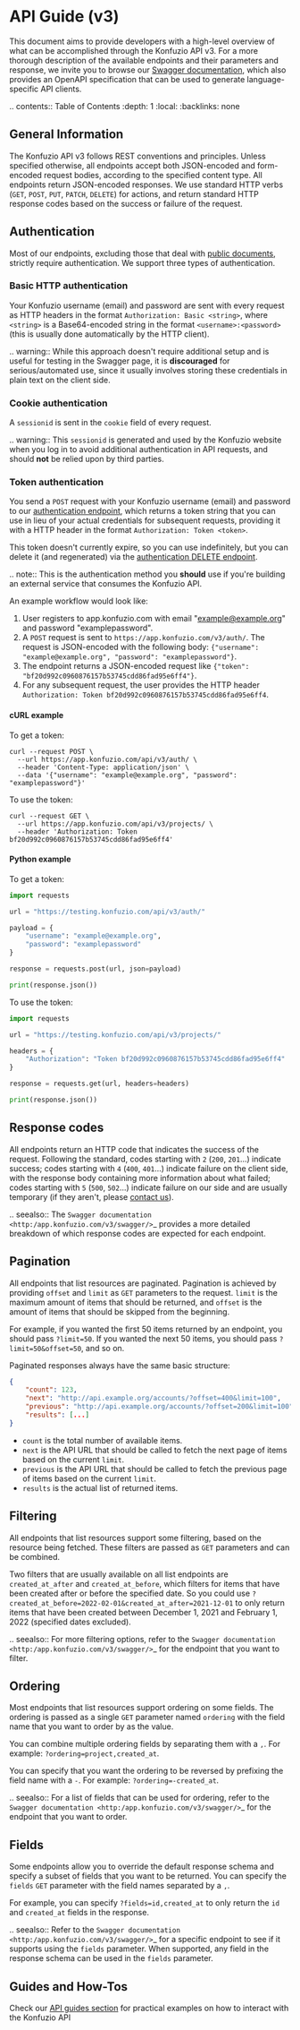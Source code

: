 # API Guide (v3)

This document aims to provide developers with a high-level overview of what can be accomplished through the Konfuzio API v3. For a more thorough description of the available endpoints and their parameters and response, we invite you to browse our [Swagger documentation](http:/app.konfuzio.com/v3/swagger/), which also provides an OpenAPI specification that can be used to generate language-specific API clients.

.. contents:: Table of Contents
   :depth: 1
   :local:
   :backlinks: none


## General Information

The Konfuzio API v3 follows REST conventions and principles. Unless specified otherwise, all endpoints accept both JSON-encoded and form-encoded request bodies, according to the specified content type. All endpoints return JSON-encoded responses. We use standard HTTP verbs (`GET`, `POST`, `PUT`, `PATCH`, `DELETE`) for actions, and return standard HTTP response codes based on the success or failure of the request.


## Authentication

Most of our endpoints, excluding those that deal with [public documents](http://help.konfuzio.com/integrations/public-documents/), strictly require authentication. We support three types of authentication.

### Basic HTTP authentication

Your Konfuzio username (email) and password are sent with every request as HTTP headers in the format `Authorization: Basic <string>`, where `<string>` is a Base64-encoded string in the format `<username>:<password>` (this is usually done automatically by the HTTP client). 

.. warning::
  While this approach doesn't require additional setup and is useful for testing in the Swagger page, it is **discouraged** for serious/automated use, since it usually involves storing these credentials in plain text on the client side.

### Cookie authentication

A `sessionid` is sent in the `cookie` field of every request.

.. warning::
  This `sessionid` is generated and used by the Konfuzio website when you log in to avoid additional authentication in API requests, and should **not** be relied upon by third parties.

### Token authentication

You send a `POST` request with your Konfuzio username (email) and password to our [authentication endpoint](link), which returns a token string that you can use in lieu of your actual credentials for subsequent requests, providing it with a HTTP header in the format `Authorization: Token <token>`.

This token doesn't currently expire, so you can use indefinitely, but you can delete it (and regenerated) via the [authentication DELETE endpoint](link).

.. note::
  This is the authentication method you **should** use if you're building an external service that consumes the Konfuzio API.

An example workflow would look like:

1. User registers to app.konfuzio.com with email "example@example.org" and password "examplepassword".
2. A `POST` request is sent to `https://app.konfuzio.com/v3/auth/`. The request is JSON-encoded with the following body: `{"username": "example@example.org", "password": "examplepassword"}`.
3. The endpoint returns a JSON-encoded request like `{"token": "bf20d992c0960876157b53745cdd86fad95e6ff4"}`.
4. For any subsequent request, the user provides the HTTP header `Authorization: Token bf20d992c0960876157b53745cdd86fad95e6ff4`.

#### cURL example

To get a token:

```
curl --request POST \
  --url https://app.konfuzio.com/api/v3/auth/ \
  --header 'Content-Type: application/json' \
  --data '{"username": "example@example.org", "password": "examplepassword"}'
```

To use the token:

```
curl --request GET \
  --url https://app.konfuzio.com/api/v3/projects/ \
  --header 'Authorization: Token bf20d992c0960876157b53745cdd86fad95e6ff4'
```

#### Python example

To get a token:

```python
import requests

url = "https://testing.konfuzio.com/api/v3/auth/"

payload = {
    "username": "example@example.org",
    "password": "examplepassword"
}

response = requests.post(url, json=payload)

print(response.json())
```

To use the token:

```python
import requests

url = "https://testing.konfuzio.com/api/v3/projects/"

headers = {
    "Authorization": "Token bf20d992c0960876157b53745cdd86fad95e6ff4"
}

response = requests.get(url, headers=headers)

print(response.json())
```


## Response codes

All endpoints return an HTTP code that indicates the success of the request. Following the standard, codes starting with `2` (`200`, `201`...) indicate success; codes starting with `4` (`400`, `401`...) indicate failure on the client side, with the response body containing more information about what failed; codes starting with `5` (`500`, `502`...) indicate failure on our side and are usually temporary (if they aren't, please [contact us](link)).

.. seealso::
  The `Swagger documentation <http:/app.konfuzio.com/v3/swagger/>`_ provides a more detailed breakdown of which response codes are expected for each endpoint.


## Pagination

All endpoints that list resources are paginated. Pagination is achieved by providing `offset` and `limit` as `GET` parameters to the request. `limit` is the maximum amount of items that should be returned, and `offset` is the amount of items that should be skipped from the beginning.

For example, if you wanted the first 50 items returned by an endpoint, you should pass `?limit=50`. If you wanted the next 50 items, you should pass `?limit=50&offset=50`, and so on.

Paginated responses always have the same basic structure:

```json
{
    "count": 123,
    "next": "http://api.example.org/accounts/?offset=400&limit=100",
    "previous": "http://api.example.org/accounts/?offset=200&limit=100",
    "results": [...]
}
```

* `count` is the total number of available items.
* `next` is the API URL that should be called to fetch the next page of items based on the current `limit`.
* `previous` is the API URL that should be called to fetch the previous page of items based on the current `limit`.
* `results` is the actual list of returned items.


## Filtering

All endpoints that list resources support some filtering, based on the resource being fetched. These filters are passed as `GET` parameters and can be combined.

Two filters that are usually available on all list endpoints are `created_at_after` and `created_at_before`, which filters for items that have been created after or before the specified date. So you could use `?created_at_before=2022-02-01&created_at_after=2021-12-01` to only return items that have been created between December 1, 2021 and February 1, 2022 (specified dates excluded).

.. seealso::
  For more filtering options, refer to the `Swagger documentation <http:/app.konfuzio.com/v3/swagger/>`_ for the endpoint that you want to filter.


## Ordering

Most endpoints that list resources support ordering on some fields. The ordering is passed as a single `GET` parameter named `ordering` with the field name that you want to order by as the value.

You can combine multiple ordering fields by separating them with a `,`. For example: `?ordering=project,created_at`.

You can specify that you want the ordering to be reversed by prefixing the field name with a `-`. For example: `?ordering=-created_at`.

.. seealso::
  For a list of fields that can be used for ordering, refer to the `Swagger documentation <http:/app.konfuzio.com/v3/swagger/>`_ for the endpoint that you want to order.


## Fields

Some endpoints allow you to override the default response schema and specify a subset of fields that you want to be returned. You can specify the `fields` `GET` parameter with the field names separated by a `,`.

For example, you can specify `?fields=id,created_at` to only return the `id` and `created_at` fields in the response.

.. seealso::
  Refer to the `Swagger documentation <http:/app.konfuzio.com/v3/swagger/>`_ for a specific endpoint to see if it supports using the `fields` parameter. When supported, any field in the response schema can be used in the `fields` parameter.


## Guides and How-Tos

Check our [API guides section](./api_guides.html) for practical examples on how to interact with the Konfuzio API
